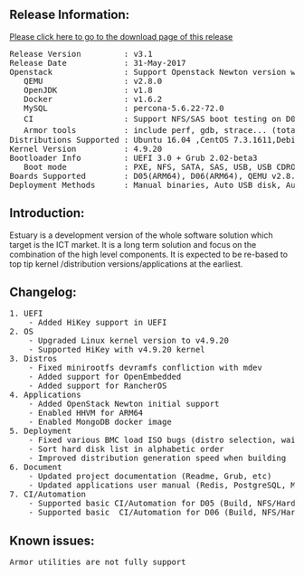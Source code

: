 <h2><strong>Release Information:</strong></h2>
<a href="https://open-estuary.github.io/2015/11/16/binary-download/"target="_blank"><u>Please click here to go to the download page of this release</u></a>
<pre>Release Version         : v3.1
Release Date            : 31-May-2017
Openstack               : Support Openstack Newton version which based on Linaro ERP1612
   QEMU                 : v2.8.0
   OpenJDK              : v1.8
   Docker               : v1.6.2
   MySQL                : percona-5.6.22-72.0
   CI                   : Support NFS/SAS boot testing on D05/D06 board（OS is Ubuntu or CentOS）
   Armor tools          : include perf, gdb, strace... (totally more than 40 tools for system debug\analyses\diagnosis）
Distributions Supported : Ubuntu 16.04 ,CentOS 7.3.1611,Debian 8.5.0,Fedora 22,OpenSuse tumbleweed,Rancher 1.0.0,OpenEmbedded 2.0,mini-rootfs 1.1
Kernel Version          : 4.9.20
Bootloader Info         : UEFI 3.0 + Grub 2.02-beta3
   Boot mode            : PXE, NFS, SATA, SAS, USB, USB CDROM
Boards Supported        : D05(ARM64), D06(ARM64), QEMU v2.8.0(VM on X86),HiKey
Deployment Methods      : Manual binaries, Auto USB disk, Auto ISO file both by web or VGA monitor, Auto PXE</pre>
<h2><strong>Introduction:</strong></h2>
Estuary is a development version of the whole software solution which target is the ICT market. It is a long term solution and focus on the combination of the high level components. It is expected to be re-based to top tip kernel /distribution versions/applications at the earliest.
<h2><strong>Changelog</strong>:</h2>
<pre>1. UEFI
	- Added HiKey support in UEFI
2. OS
	- Upgraded Linux kernel version to v4.9.20
	- Supported HiKey with v4.9.20 kernel
3. Distros
	- Fixed minirootfs devramfs confliction with mdev
	- Added support for OpenEmbedded
	- Added support for RancherOS
4. Applications
	- Added OpenStack Newton initial support
	- Enabled HHVM for ARM64
	- Enabled MongoDB docker image
5. Deployment
	- Fixed various BMC load ISO bugs (distro selection, waiting time)
	- Sort hard disk list in alphabetic order
	- Improved distribution generation speed when building
6. Document
	- Updated project documentation (Readme, Grub, etc)
	- Updated applications user manual (Redis, PostgreSQL, MySQL, MongoDB, etc)
7. CI/Automation
	- Supported basic CI/Automation for D05 (Build, NFS/Hard disk Deployment, Some tests)
	- Supported basic  CI/Automation for D06 (Build, NFS/Hard disk Deployment, Some tests)
</pre>
<h2><b>Known issues</b>:</h2>
<pre>Armor utilities are not fully support</pre>
